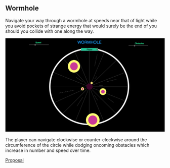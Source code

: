 ## Wormhole

Navigate your way through a wormhole at speeds near that of light while you avoid pockets of strange energy that would surely be the end of you should you collide with one along the way.

![Wormhole wireframe](./docs/screenshots/wireframe.png)

The player can navigate clockwise or counter-clockwise around the circumference of the circle while dodging oncoming obstacles which increase in number and speed over time.

[Proposal](./docs/proposal.md)
